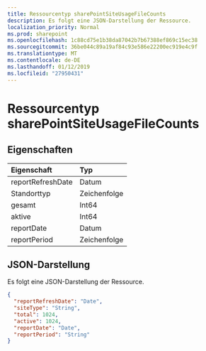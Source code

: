 ```yaml
---
title: Ressourcentyp sharePointSiteUsageFileCounts
description: Es folgt eine JSON-Darstellung der Ressource.
localization_priority: Normal
ms.prod: sharepoint
ms.openlocfilehash: 1c88cd75e1b38da87042b7b67388ef869c15ec38
ms.sourcegitcommit: 36be044c89a19af84c93e586e22200ec919e4c9f
ms.translationtype: MT
ms.contentlocale: de-DE
ms.lasthandoff: 01/12/2019
ms.locfileid: "27950431"
---
```

# <a name="sharepointsiteusagefilecounts-resource-type"></a>Ressourcentyp sharePointSiteUsageFileCounts

## <a name="properties"></a>Eigenschaften

| Eigenschaft          | Typ   |
| :---------------- | :----- |
| reportRefreshDate | Datum   |
| Standorttyp          | Zeichenfolge |
| gesamt             | Int64  |
| aktive            | Int64  |
| reportDate        | Datum   |
| reportPeriod      | Zeichenfolge |

## <a name="json-representation"></a>JSON-Darstellung

Es folgt eine JSON-Darstellung der Ressource.

<!-- {
  "blockType": "resource",
  "@odata.type": "microsoft.graph.sharePointSiteUsageFileCounts"
} -->

```json
{
  "reportRefreshDate": "Date", 
  "siteType": "String", 
  "total": 1024, 
  "active": 1024, 
  "reportDate": "Date", 
  "reportPeriod": "String"
}
```
